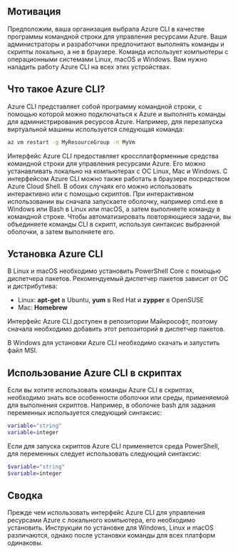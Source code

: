 ## <a name="motivation"></a>Мотивация
Предположим, ваша организация выбрала Azure CLI в качестве программы командной строки для управления ресурсами Azure. Ваши администраторы и разработчики предпочитают выполнять команды и скрипты локально, а не в браузере. Команда использует компьютеры с операционными системами Linux, macOS и Windows. Вам нужно наладить работу Azure CLI на всех этих устройствах.

## <a name="what-is-the-azure-cli"></a>Что такое Azure CLI?
Azure CLI представляет собой программу командной строки, с помощью которой можно подключаться к Azure и выполнять команды для администрирования ресурсов Azure. Например, для перезапуска виртуальной машины используется следующая команда:

 ```bash
 az vm restart -g MyResourceGroup -n MyVm
 ```

Интерфейс Azure CLI предоставляет кроссплатформенные средства командной строки для управления ресурсами Azure. Его можно устанавливать локально на компьютерах с ОС Linux, Mac и Windows. С интерфейсом Azure CLI можно также работать в браузере посредством Azure Cloud Shell. В обоих случаях его можно использовать интерактивно или с помощью скриптов. При интерактивном использовании вы сначала запускаете оболочку, например cmd.exe в Windows или Bash в Linux или macOS, а затем выполняете команду в командной строке. Чтобы автоматизировать повторяющиеся задачи, вы объединяете команды CLI в скрипт, используя синтаксис выбранной оболочки, а затем выполняете его.

## <a name="how-to-install-azure-cli"></a>Установка Azure CLI
В Linux и macOS необходимо установить PowerShell Core с помощью диспетчера пакетов. Рекомендуемый диспетчер пакетов зависит от ОС и дистрибутива:
- Linux: **apt-get** в Ubuntu, **yum** в Red Hat и **zypper** в OpenSUSE
- Mac: **Homebrew**

Интерфейс Azure CLI доступен в репозитории Майкрософт, поэтому сначала необходимо добавить этот репозиторий в диспетчер пакетов.

В Windows для установки Azure CLI необходимо скачать и запустить файл MSI.

## <a name="using-the-azure-cli-in-scripts"></a>Использование Azure CLI в скриптах
Если вы хотите использовать команды Azure CLI в скриптах, необходимо знать все особенности оболочки или среды, применяемой для выполнения скриптов. Например, в оболочке bash для задания переменных используется следующий синтаксис:

 ```bash
 variable="string"
 variable=integer
 ```

Если для запуска скриптов Azure CLI применяется среда PowerShell, для переменных следует использовать следующий синтаксис:

 ```powershell
 $variable="string"
 $variable=integer
 ```

## <a name="summary"></a>Сводка
Прежде чем использовать интерфейс Azure CLI для управления ресурсами Azure с локального компьютера, его необходимо установить. Инструкции по установке для Windows, Linux и macOS различаются, однако после установки команды для всех платформ одинаковы. 
